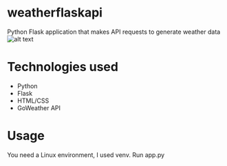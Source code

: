 # weatherflaskapi
Python Flask application that makes API requests to generate weather data
![alt text](https://i.imgur.com/73E4ugO.png)

# Technologies used
- Python
- Flask
- HTML/CSS
- GoWeather API

# Usage
You need a Linux environment, I used venv. 
Run app.py

